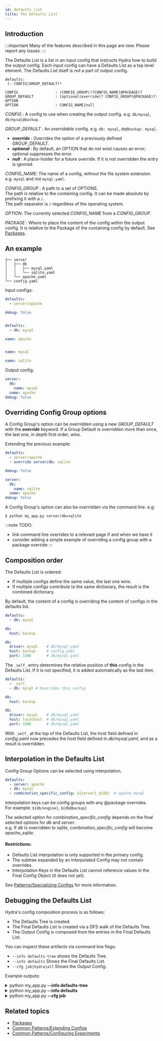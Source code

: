 ```yaml
---
id: defaults_list
title: The Defaults List
---
```


## Introduction

:::important
Many of the features described in this page are new. Please report any issues.
:::

The Defaults List is a list in an input config that instructs Hydra how to build the output config.
Each input config can have a Defaults List as a top level element. The Defaults List itself
is not a part of output config.

```text title="Defaults List YAML syntax"
defaults:
 (- CONFIG|GROUP_DEFAULT)*

CONFIG                 : (CONFIG_GROUP/)?CONFIG_NAME(@PACKAGE)?
GROUP_DEFAULT          : [optional|override]? CONFIG_GROUP(@PACKAGE)?: OPTION
OPTION                 : CONFIG_NAME|null
```

*CONFIG* : A config to use when creating the output config. e.g. `db/mysql`, `db/mysql@backup`.

*GROUP_DEFAULT* : An *overridable* config. e.g. `db: mysql`, `db@backup: mysql`.
- ***override*** : Overrides the option of a previously defined GROUP_DEFAULT.
- ***optional*** : By default, an OPTION that do not exist causes an error; optional suppresses the error. 
- ***null*** : A place-holder for a future override. If it is not overridden the entry is ignored.

*CONFIG_NAME*: The name of a config, without the file system extension. e.g. `mysql` and not `mysql.yaml`.

*CONFIG_GROUP* : A path to a set of OPTIONS.   
The path is relative to the containing config. 
It can be made absolute by prefixing it with a `/`.  
The path separator is `/` regardless of the operating system.

*OPTION*: The currently selected *CONFIG_NAME* from a *CONFIG_GROUP*.

*PACKAGE* : Where to place the content of the config within the output config.
It is relative to the Package of the containing config by default. See [Packages](overriding_packages.md).

## An example

```text title="Config directory structure"
├── server
│   ├── db
│   │   ├── mysql.yaml
│   │   └── sqlite.yaml
│   └── apache.yaml
└── config.yaml
```
Input configs:
<div className="row">
<div className="col col--4">

```yaml title="config.yaml"
defaults:
  - server/apache

debug: false



```
</div>

<div className="col col--4">

```yaml title="server/apache.yaml"
defaults:
  - db: mysql

name: apache



```
</div>

<div className="col col--4">

```yaml title="server/db/mysql.yaml"
name: mysql
```

```yaml title="server/db/sqlite.yaml"
name: sqlite
```
</div></div>

Output config:
```yaml title="$ python my_app.py"
server:
  db:
    name: mysql
  name: apache
debug: false
```

## Overriding Config Group options
A Config Group's option can be overridden using a new *GROUP_DEFAULT* with the ***override*** keyword.
If a Group Default is overridden more than once, the last one, in depth first order, wins.

Extending the previous example:

<div className="row">
<div className="col col--6">

```yaml title="config.yaml" {3}
defaults:
  - server/apache
  - override server/db: sqlite

debug: false
```
</div>
<div className="col col--6">

```yaml title="$ python my_app.py" {2,3}
server:
  db:
    name: sqlite
  name: apache
debug: false
```
</div>
</div>

A Config Group's option can also be overridden via the command line. e.g:  
```
$ python my_app.py server/db=sqlite
```

:::note
TODO:
- link command line overrides to a relevant page if and when we have it
- consider adding a simple example of overriding a config group with a package override
:::

## Composition order
The Defaults List is ordered:
- If multiple configs define the same value, the last one wins.
- If multiple configs contribute to the same dictionary, the result is the combined dictionary.

By default, the content of a config is overriding the content of configs in the defaults list.

<div className="row">
<div className="col col--6">

```yaml title="config.yaml" {5}
defaults:
  - db: mysql  

db:
  host: backup
```

</div>

<div className="col  col--6">

```yaml title="Result: db.host from config" {3}
db:
  driver: mysql    # db/mysql.yaml
  host: backup     # config.yaml
  port: 3306       # db/mysql.yaml

```

</div>
</div>

The `_self_` entry determines the relative position of **this** config in the Defaults List. 
If it is not specified, it is added automatically as the last item.

<div className="row">
<div className="col col--6">

```yaml title="config.yaml" {2,6}
defaults:
  - _self_
  - db: mysql # Overrides this config 

db:
  host: backup
```
</div>
<div className="col  col--6">

```yaml title="Result: All values from db/mysql" {3}
db:
  driver: mysql    # db/mysql.yaml
  host: localhost  # db/mysql.yaml
  port: 3306       # db/mysql.yaml


```
</div>
</div>

With `_self_` at the top of the Defaults List, the host field defined in *config.yaml* now precedes the host field defined 
in *db/mysql.yaml*, and as a result is overridden.

## Interpolation in the Defaults List

Config Group Options can be selected using interpolation.
```yaml
defaults:
  - server: apache
  - db: mysql
  - combination_specific_config: ${server}_${db}  # apache_mysql
```
Interpolation keys can be config groups with any @package overrides.  
For example: `${db/engine}`, `${db@backup}`

The selected option for *combination_specific_config* depends on the final selected options for *db* and *server*.  
e.g. If *db* is overridden to *sqlite*, *combination_specific_config* will become *apache_sqlite*.

#### Restrictions:

 - Defaults List interpolation is only supported in the primary config.
 - The subtree expanded by an Interpolated Config may not contain overrides.
 - Interpolation Keys in the Defaults List cannot reference values in the Final Config Object (it does not yet).

See [Patterns/Specializing Configs](/patterns/specializing_config.md) for more information.

## Debugging the Defaults List
Hydra's config composition process is as follows:

 - The Defaults Tree is created.
 - The Final Defaults List is created via a DFS walk of the Defaults Tree.
 - The Output Config is composed from the entries in the Final Defaults List.

You can inspect these artifacts via command line flags:

- `--info defaults-tree` shows the Defaults Tree.
- `--info defaults` Shows the Final Defaults List.
- `--cfg job|hydra|all` Shows the Output Config.

Example outputs:
<details><summary>python my_app.py <b>--info defaults-tree</b></summary>

```yaml title=""
<root>:
  hydra/config:
    hydra/hydra_logging: default
    hydra/job_logging: default
    hydra/launcher: basic
    hydra/sweeper: basic
    hydra/output: default
    hydra/help: default
    hydra/hydra_help: default
    _self_
  config:
    server/apache:
      server/db: mysql
      _self_
    _self_
```
</details>
<details><summary>python my_app.py <b>--info defaults</b></summary>

```text
Defaults List
*************
| Config path                 | Package             | _self_ | Parent        | 
-------------------------------------------------------------------------------
| hydra/hydra_logging/default | hydra.hydra_logging | False  | hydra/config  |
| hydra/job_logging/default   | hydra.job_logging   | False  | hydra/config  |
| hydra/launcher/basic        | hydra.launcher      | False  | hydra/config  |
| hydra/sweeper/basic         | hydra.sweeper       | False  | hydra/config  |
| hydra/output/default        | hydra               | False  | hydra/config  |
| hydra/help/default          | hydra.help          | False  | hydra/config  |
| hydra/hydra_help/default    | hydra.hydra_help    | False  | hydra/config  |
| hydra/config                | hydra               | True   | <root>        |
| server/db/mysql             | server.db           | False  | server/apache |
| server/apache               | server              | True   | config        |
| config                      |                     | True   | <root>        |
-------------------------------------------------------------------------------
```
</details>
<details><summary>python my_app.py <b>--cfg job</b></summary>

```yaml
server:
  db:
    name: mysql
  name: apache
debug: false
```
</details>

## Related topics
- [Packages](overriding_packages.md)
- [Common Patterns/Extending Configs](patterns/extending_configs.md)
- [Common Patterns/Configuring Experiments](patterns/configuring_experiments.md)

